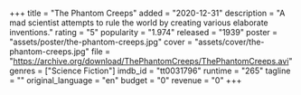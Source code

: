 +++
title = "The Phantom Creeps"
added = "2020-12-31"
description = "A mad scientist attempts to rule the world by creating various elaborate inventions."
rating = "5"
popularity = "1.974"
released = "1939"
poster = "assets/poster/the-phantom-creeps.jpg"
cover = "assets/cover/the-phantom-creeps.jpg"
file = "https://archive.org/download/ThePhantomCreeps/ThePhantomCreeps.avi"
genres = ["Science Fiction"]
imdb_id = "tt0031796"
runtime = "265"
tagline = ""
original_language = "en"
budget = "0"
revenue = "0"
+++